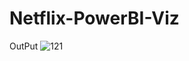 # Netflix-PowerBI-Viz
OutPut 
![121](https://github.com/prajwalpmaske/Netflix-PowerBI-Viz/assets/114854119/d000b45f-31b5-4ca8-8d98-512d045abce0)
